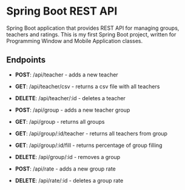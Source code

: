 # Spring Boot REST API
Spring Boot application that provides REST API for managing groups, 
teachers and ratings.
This is my first Spring Boot project, written for Programming Window and Mobile Application classes.

## Endpoints
- **POST**: /api/teacher - adds a new teacher
- **GET**: /api/teacher/csv - returns a csv file with all teachers 
- **DELETE**: /api/teacher/:id - deletes a teacher


- **POST**: /api/group - adds a new teacher group
- **GET**: /api/group - returns all groups
- **GET**: /api/group/:id/teacher - returns all teachers from group
- **GET**: /api/group/:id/fill - returns percentage of group filling
- **DELETE**: /api/group/:id - removes a group


- **POST**: /api/rate - adds a new group rate
- **DELETE**: /api/rate/:id - deletes a group rate